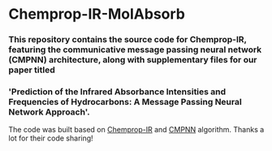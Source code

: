 # Chemprop-IR-MolAbsorb

### This repository contains the source code for Chemprop-IR, featuring the communicative message passing neural network (CMPNN) architecture, along with supplementary files for our paper titled 

### 'Prediction of the Infrared Absorbance Intensities and Frequencies of Hydrocarbons: A Message Passing Neural Network Approach'. 



The code was built based on [Chemprop-IR](https://github.com/gfm-collab/chemprop-IR) and [CMPNN](https://github.com/SY575/CMPNN) algorithm. Thanks a lot for their code sharing!

